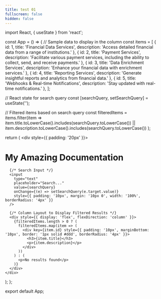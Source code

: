 ```yaml
---
title: test 01
fullscreen: false
hidden: false
---
```

import React, { useState } from 'react';

const App = () => {
  // Sample data to display in the column
  const items = [
    { id: 1, title: 'Financial Data Services', description: 'Access detailed financial data from a range of institutions.' },
    { id: 2, title: 'Payment Services', description: 'Facilitate various payment services, including the ability to collect, send, and receive payments.' },
    { id: 3, title: 'Data Enrichment Services', description: 'Enhance your financial data with enrichment services.' },
    { id: 4, title: 'Reporting Services', description: 'Generate insightful reports and analytics from financial data.' },
    { id: 5, title: 'Webhooks & Real-time Notifications', description: 'Stay updated with real-time notifications.' },
  ];

  // React state for search query
  const [searchQuery, setSearchQuery] = useState('');

  // Filtered items based on search query
  const filteredItems = items.filter(item => 
    item.title.toLowerCase().includes(searchQuery.toLowerCase()) ||
    item.description.toLowerCase().includes(searchQuery.toLowerCase())
  );

  return (
    <div style={{ padding: '20px' }}>
      <h1>My Amazing Documentation</h1>
      
      {/* Search Input */}
      <input
        type="text"
        placeholder="Search..."
        value={searchQuery}
        onChange={(e) => setSearchQuery(e.target.value)}
        style={{ padding: '10px', margin: '10px 0', width: '100%', borderRadius: '4px' }}
      />

      {/* Column Layout to Display Filtered Results */}
      <div style={{ display: 'flex', flexDirection: 'column' }}>
        {filteredItems.length > 0 ? (
          filteredItems.map(item => (
            <div key={item.id} style={{ padding: '10px', marginBottom: '10px', border: '1px solid #ddd', borderRadius: '4px' }}>
              <h3>{item.title}</h3>
              <p>{item.description}</p>
            </div>
          ))
        ) : (
          <p>No results found</p>
        )}
      </div>
    </div>
  );
};

export default App;
